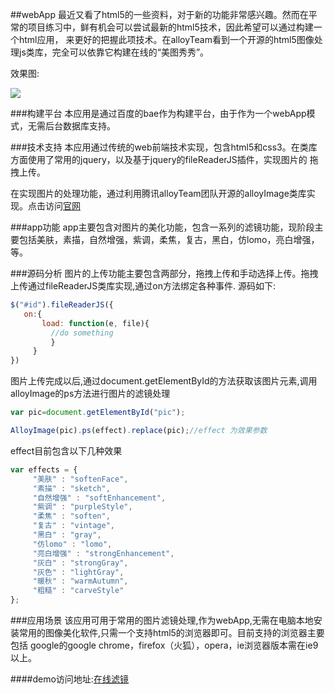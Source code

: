 ##webApp
最近又看了html5的一些资料，对于新的功能非常感兴趣。然而在平常的项目练习中，鲜有机会可以尝试最新的html5技术，因此希望可以通过构建一个html应用，
来更好的把握此项技术。在alloyTeam看到一个开源的html5图像处理js类库，完全可以依靠它构建在线的“美图秀秀”。

效果图:

<img src="http://bcs.duapp.com/wordpressblog/blog%2Fphoto.jpg?sign=MBO:37605d0593028e53e3128f4dd3e3e64b:AtsPeH5GeK3Glhd9gFHWB3VZkoA%3D"/>

###构建平台
本应用是通过百度的bae作为构建平台，由于作为一个webApp模式，无需后台数据库支持。

###技术支持
本应用通过传统的web前端技术实现，包含html5和css3。在类库方面使用了常用的jquery，以及基于jquery的fileReaderJS插件，实现图片的
拖拽上传。

在实现图片的处理功能，通过利用腾讯alloyTeam团队开源的alloyImage类库实现。点击访问[官网](http://alloyteam.github.com/AlloyPhoto/)

###app功能
app主要包含对图片的美化功能，包含一系列的滤镜功能，现阶段主要包括美肤，素描，自然增强，紫调，柔焦，复古，黑白，仿lomo，亮白增强，
等。

###源码分析
图片的上传功能主要包含两部分，拖拽上传和手动选择上传。拖拽上传通过fileReaderJS类库实现,通过on方法绑定各种事件.
源码如下:
```js
$("#id").fileReaderJS({
   on:{
       load: function(e, file){
         //do something
         }
     }
})
```
图片上传完成以后,通过document.getElementById的方法获取该图片元素,调用alloyImage的ps方法进行图片的滤镜处理
```js
var pic=document.getElementById("pic");

AlloyImage(pic).ps(effect).replace(pic);//effect 为效果参数
```

effect目前包含以下几种效果

```js
var effects = {
     "美肤" : "softenFace",
     "素描" : "sketch",
     "自然增强" : "softEnhancement",
     "紫调" : "purpleStyle",
     "柔焦" : "soften",
     "复古" : "vintage",
     "黑白" : "gray",
     "仿lomo" : "lomo",
     "亮白增强" : "strongEnhancement",
     "灰白" : "strongGray",
     "灰色" : "lightGray",
     "暖秋" : "warmAutumn",
     "粗糙" : "carveStyle"
};
```

###应用场景
该应用可用于常用的图片滤镜处理,作为webApp,无需在电脑本地安装常用的图像美化软件,只需一个支持html5的浏览器即可。目前支持的浏览器主要包括
google的google chrome，firefox（火狐），opera，ie浏览器版本需在ie9以上。

####demo访问地址:[在线滤镜](http://lvjing.duapp.com/)


